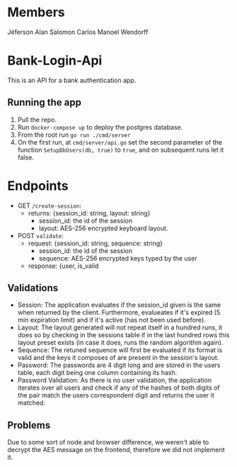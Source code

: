 # Members

Jéferson Alan Salomon
Carlos Manoel Wendorff

# Bank-Login-Api

This is an API for a bank authentication app.

## Running the app

1. Pull the repo.
2. Run `docker-compose up` to deploy the postgres database.
3. From the root run `go run ./cmd/server`
4. On the first run, at `cmd/server/api.go` set the second parameter of the function `SetupDbUsers(db, true)` to `true`, and on subsequent runs let it false.

# Endpoints

- GET `/create-session`:
  - returns: {session_id: string, layout: string}
    - session_id: the id of the session
    - layout: AES-256 encrypted keyboard layout.   
- POST `validate`:
  - request: {session_id: string, sequence: string}
    - session_id: the id of the session
    - sequence: AES-256 encrypted keys typed by the user
  - response: {user, is_valid
   
## Validations

- Session: The application evaluates if the session_id given is the same when returned by the client. Furthermore, evalueates if it's expired (5 min expiration limit) and if it's active (has not been used before).
- Layout: The layout generated will not repeat itself in a hundred runs, it does so by checking in the sessions table if in the last hundred rows this layout preset exists (in case it does, runs the random algorithm again).
- Sequence: The retuned sequence will first be evaluated if its format is valid and the keys it composes of are present in the session's layout.
- Password: The passwords are 4 digit long and are stored in the users table, each digit being one column containing its hash.
- Password Validation: As there is no user validation, the application iterates over all users and check if any of the hashes of both digits of the pair match the users correspondent digit and returns the user it matched.

## Problems

Due to some sort of node and browser difference, we weren't able to decrypt the AES message on the frontend, therefore we did not implement it.
